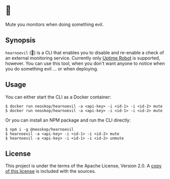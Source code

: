 # 🙉

Mute you monitors when doing something evil.

## Synopsis

`hearnoevil` (🙉) is a CLI that enables you to disable and re-enable a check of an external monitoring service. Currently only [Uptime Robot][1] is supported, however. You can use this tool, when you don't want anyone to notice when you do something evil ... or when deploying.

## Usage

You can either start the CLI as a Docker container:

```
$ docker run neoskop/hearnoevil -a <api-key> -i <id-1> -i <id-2> mute
$ docker run neoskop/hearnoevil -a <api-key> -i <id-1> -i <id-2> mute
```

Or you can install an NPM package and run the CLI directly:

```
$ npm i -g @neoskop/hearnoevil
$ hearnoevil -a <api-key> -i <id-1> -i <id-2> mute
$ hearnoevil -a <api-key> -i <id-1> -i <id-2> unmute
```

## License

This project is under the terms of the Apache License, Version 2.0. A [copy of this license](LICENSE) is included with the sources.

[1]: https://www.uptimerobot.com
